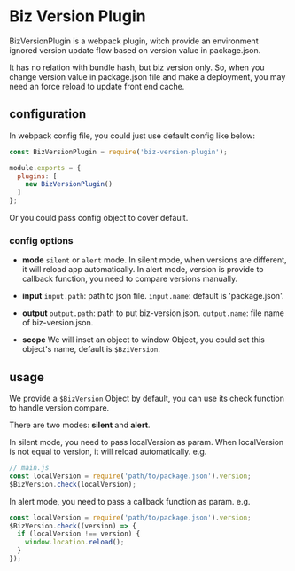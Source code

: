 # Biz Version Plugin

BizVersionPlugin is a webpack plugin, witch provide an environment ignored version update flow based on version value in package.json.

It has no relation with bundle hash, but biz version only. So, when you change version value in package.json file and make a deployment, you may need an force reload to update front end cache.

## configuration

In webpack config file, you could just use default config like below:

```javascript
const BizVersionPlugin = require('biz-version-plugin');

module.exports = {
  plugins: [
    new BizVersionPlugin() 
  ]
};
```

Or you could pass config object to cover default.

### config options

- **mode**
    `silent` or `alert` mode. In silent mode, when versions are different, it will reload app automatically. In alert mode, version is provide to callback function, you need to compare versions manually.

- **input**
    `input.path`: path to json file. `input.name`: default is 'package.json'.
- **output**
    `output.path`: path to put biz-version.json. `output.name`: file name of biz-version.json.
- **scope**
    We will inset an object to window Object, you could set this object's name, default is `$BziVersion`.

## usage

We provide a `$BizVersion` Object by default, you can use its check function to handle version compare.

There are two modes: **silent** and **alert**.

In silent mode, you need to pass localVersion as param. When localVersion is not equal to version, it will reload automatically. e.g.

```javascript
// main.js
const localVersion = require('path/to/package.json').version;
$BizVersion.check(localVersion);
```

In alert mode, you need to pass a callback function as param. e.g.

```javascript
const localVersion = require('path/to/package.json').version;
$BizVersion.check((version) => {
  if (localVersion !== version) {
    window.location.reload();
  }
});
```

